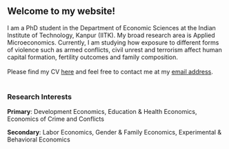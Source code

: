 ## Welcome to my website!

I am a PhD student in the Department of Economic Sciences at the Indian Institute of Technology, Kanpur (IITK). My broad research area is Applied Microeconomics. Currently, I am studying how exposure to different forms of violence such as armed conflicts, civil unrest and terrorism affect human capital formation, fertility outcomes and family composition.
<br/>
<br/>
Please find my CV [here](https://atherhdar.github.io/CV.pdf) and feel free to contact me at my [email address](mailto:atherhdar@gmail.com).  <br/>
<br/>

### Research Interests
**Primary**: Development Economics, Education & Health Economics, Economics of Crime and Conflicts <br>

**Secondary**: Labor Economics, Gender & Family Economics, Experimental & Behavioral Economics <br>



